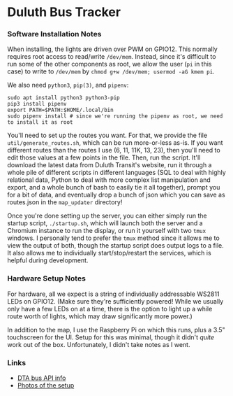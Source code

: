 # Duluth Bus Tracker 

### Software Installation Notes
When installing, the lights are driven over PWM on GPIO12. This normally
requires root access to read/write `/dev/mem`. Instead, since it's difficult
to run some of the other components as root, we allow the user (`pi` in this
case) to write to `/dev/mem` by `chmod g+w /dev/mem; usermod -aG kmem pi`.

We also need `python3`, `pip(3)`, and `pipenv`:
```
sudo apt install python3 python3-pip
pip3 install pipenv
export PATH=$PATH:$HOME/.local/bin
sudo pipenv install # since we're running the pipenv as root, we need to install it as root
```

You'll need to set up the routes you want. For that, we provide the file
`util/generate_routes.sh`, which can be run more-or-less as-is. If you want
different routes than the routes I use (6, 11, 11K, 13, 23), then you'll need
to edit those values at a few points in the file. Then, run the script. It'll
download the latest data from Duluth Transit's website, run it through a whole
pile of different scripts in different languages (SQL to deal with highly
relational data, Python to deal with more complex list manipulation and export,
and a whole bunch of bash to easily tie it all together), prompt you for a bit
of data, and eventually drop a bunch of json which you can save as routes.json
in the `map_updater` directory!

Once you're done setting up the server, you can either simply run the startup
script, `./startup.sh`, which will launch both the server and a Chromium
instance to run the display, or run it yourself with two `tmux` windows. I
personally tend to prefer the `tmux` method since it allows me to view the
output of both, though the startup script does output logs to a file. It also
allows me to individually start/stop/restart the services, which is helpful
during development.

### Hardware Setup Notes
For hardware, all we expect is a string of individually addressable WS2811 LEDs
on GPIO12. (Make sure they're sufficiently powered! While we usually only have a
few LEDs on at a time, there is the option to light up a while route worth of
lights, which may draw significantly more power.)

In addition to the map, I use the Raspberry Pi on which this runs, plus a 3.5"
touchscreen for the UI. Setup for this was minimal, though it didn't _quite_
work out of the box. Unfortunately, I didn't take notes as I went.

### Links
 * [DTA bus API info](https://www.duluthtransit.com/home/doing-business/developer-resources/)
 * [Photos of the setup](https://photos.app.goo.gl/oMXnoJ3bG1ESuEWR6)

